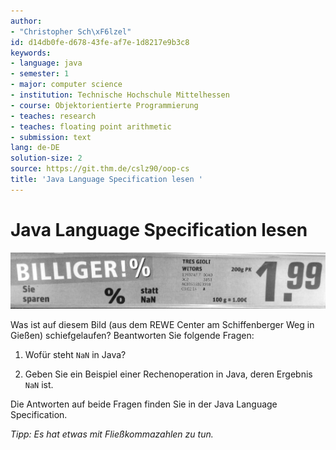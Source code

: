 ```yaml
---
author:
- "Christopher Sch\xF6lzel"
id: d14db0fe-d678-43fe-af7e-1d8217e9b3c8
keywords:
- language: java
- semester: 1
- major: computer science
- institution: Technische Hochschule Mittelhessen
- course: Objektorientierte Programmierung
- teaches: research
- teaches: floating point arithmetic
- submission: text
lang: de-DE
solution-size: 2
source: https://git.thm.de/cslz90/oop-cs
title: 'Java Language Specification lesen '
---
```


# Java Language Specification lesen

![image](res/rewe.png)

Was ist auf diesem Bild (aus
dem REWE Center am Schiffenberger Weg in Gießen) schiefgelaufen?
Beantworten Sie folgende Fragen:

1.  Wofür steht `NaN` in Java?

2.  Geben Sie ein Beispiel einer Rechenoperation in Java, deren Ergebnis
    `NaN` ist.

Die Antworten auf beide Fragen finden Sie in der Java Language
Specification.

*Tipp: Es hat etwas mit Fließkommazahlen zu tun.*

